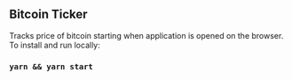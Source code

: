 ## Bitcoin Ticker

Tracks price of bitcoin starting when application is opened on the browser. To install and run locally:

### `yarn && yarn start`
